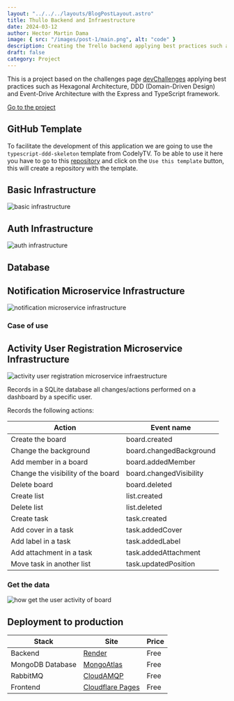 ```yaml
---
layout: "../../../layouts/BlogPostLayout.astro"
title: Thullo Backend and Infraestructure
date: 2024-03-12
author: Hector Martin Dama
image: { src: "/images/post-1/main.png", alt: "code" }
description: Creating the Trello backend applying best practices such as Hexagonal Architecture, DDD (Domain-Driven Design) and Event-Driven Architecture.
draft: false
category: Project
---
```


This is a project based on the challenges page [devChallenges](https://legacy.devchallenges.io/challenges/wP0LbGgEeKhpFHUpPpDh) applying best practices such as Hexagonal Architecture, DDD (Domain-Driven Design) and Event-Drive Architecture with the Express and TypeScript framework.

[Go to the project](https://thullo.app/)

## GitHub Template

To facilitate the development of this application we are going to use the `typescript-ddd-skeleton` template from CodelyTV. To be able to use it here you have to go to this [repository](https://github.com/CodelyTV/typescript-ddd-example) and click on the `Use this template` button, this will create a repository with the template.

## Basic Infrastructure

![basic infrastructure](/images/post-1/BasicInfrastructure.svg)

## Auth Infrastructure

![auth infrastructure](/images/post-1/AuthThullo.svg)

## Database

## Notification Microservice Infrastructure

![notification microservice infrastructure](/images/post-1/NotificationMicroserviceInfrastructure.svg)

### Case of use

## Activity User Registration Microservice Infrastructure

![activity user registration microservice infraestructure](/images/post-1/UserActivityMicroserviceInfrastructure.svg)

Records in a SQLite database all changes/actions performed on a dashboard by a specific user.

Records the following actions:

| Action                             | Event name              |
| ---------------------------------- | ----------------------- |
| Create the board                   | board.created           |
| Change the background              | board.changedBackground |
| Add member in a board              | board.addedMember       |
| Change the visibility of the board | board.changedVisibility |
| Delete board                       | board.deleted           |
| Create list                        | list.created            |
| Delete list                        | list.deleted            |
| Create task                        | task.created            |
| Add cover in a task                | task.addedCover         |
| Add label in a task                | task.addedLabel         |
| Add attachment in a task           | task.addedAttachment    |
| Move task in another list          | task.updatedPosition    |

### Get the data

![how get the user activity of board](/images/post-1/GetUserActivityDataMicroserviceInfrastructure.svg)

## Deployment to production

| Stack            | Site                                              | Price |
| ---------------- | ------------------------------------------------- | ----- |
| Backend          | [Render](https://render.com/)                     | Free  |
| MongoDB Database | [MongoAtlas](https://www.mongodb.com/docs/atlas/) | Free  |
| RabbitMQ         | [CloudAMQP](https://www.cloudamqp.com/)           | Free  |
| Frontend         | [Cloudflare Pages](https://pages.cloudflare.com/) | Free  |
